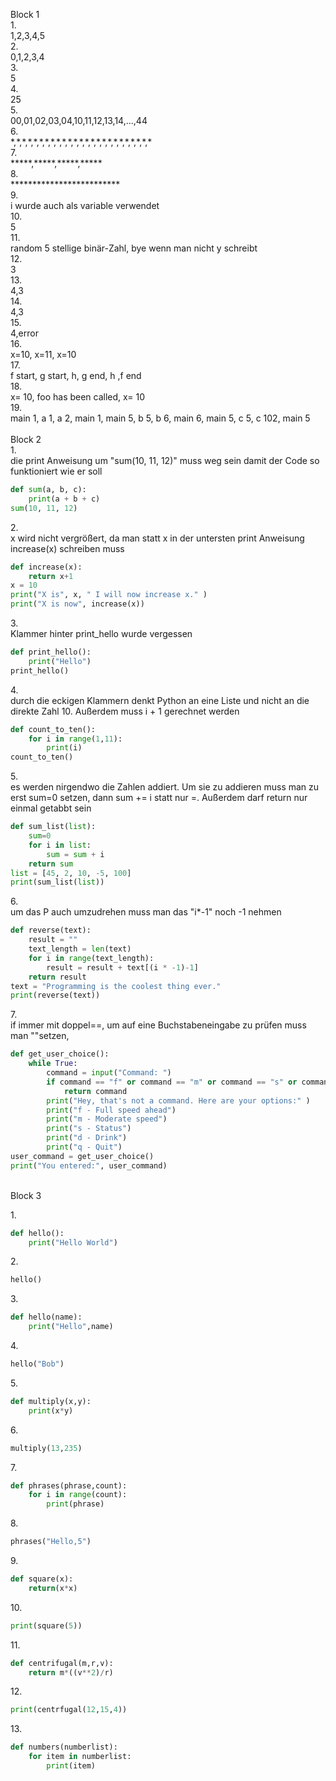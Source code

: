 Block 1<br>
1.<br>
1,2,3,4,5<br>
2.<br>
0,1,2,3,4<br>
3.<br>
5<br>
4.<br>
25<br>
5.<br>
00,01,02,03,04,10,11,12,13,14,...,44<br>
6.<br>
\*,\*,\*,\*,\*,\*,\*,\*,\*,\*,\*,\*,\*,\*,\*,\*,\*,\*,\*,\*,\*,\*,\*,\*,\*<br>
7.<br>
\*\*\*\*\*,\*\*\*\*\*,\*\*\*\*\*,\*\*\*\*\*<br>
8.<br>
\*\*\*\*\*\*\*\*\*\*\*\*\*\*\*\*\*\*\*\*\*\*\*\*\*<br>
9.<br>
i wurde auch als variable verwendet<br>
10.<br>
5<br>
11.<br>
random 5 stellige binär-Zahl, bye wenn man nicht y schreibt<br>
12.<br>
3<br>
13.<br>
4,3<br>
14.<br>
4,3<br>
15.<br>
4,error<br>
16.<br>
x=10, x=11, x=10<br>
17.<br>
f start, g start, h, g end, h ,f end<br>
18.<br>
x= 10, foo has been called, x= 10<br>
19.<br>
main 1, a 1, a 2, main 1, main 5, b 5, b 6, main 6, main 5, c 5, c 102, main 5<br>
<br>
Block 2<br>
1.<br>
die print Anweisung um "sum(10, 11, 12)" muss weg sein damit der Code so funktioniert wie er soll<br>
```python
def sum(a, b, c):
    print(a + b + c)
sum(10, 11, 12)
```
2.<br>
x wird nicht vergrößert, da man statt x in der untersten print Anweisung increase(x) schreiben muss<br>
```python
def increase(x):
    return x+1
x = 10
print("X is", x, " I will now increase x." )
print("X is now", increase(x))
```
3.<br>
Klammer hinter print_hello wurde vergessen<br>
```python
def print_hello():
    print("Hello")
print_hello()
```
4.<br>
durch die eckigen Klammern denkt Python an eine Liste und nicht an die direkte Zahl 10. Außerdem muss i + 1 gerechnet werden<br>
```python
def count_to_ten():
    for i in range(1,11):
        print(i)
count_to_ten()
```
5.<br>
es werden nirgendwo die Zahlen addiert. Um sie zu addieren muss man zu erst sum=0 setzen, dann sum += i statt nur =. Außerdem darf return nur einmal getabbt sein<br>
```python
def sum_list(list):
    sum=0
    for i in list:
        sum = sum + i
    return sum
list = [45, 2, 10, -5, 100]
print(sum_list(list))
```
6.<br>
um das P auch umzudrehen muss man das "i*-1" noch -1 nehmen<br>
```python
def reverse(text):
    result = ""
    text_length = len(text)
    for i in range(text_length):
        result = result + text[(i * -1)-1]
    return result
text = "Programming is the coolest thing ever."
print(reverse(text))
```
7.<br>
if immer mit doppel==, um auf eine Buchstabeneingabe zu prüfen muss man ""setzen,<br> 
```python
def get_user_choice():
    while True:
        command = input("Command: ")
        if command == "f" or command == "m" or command == "s" or command == "d" or command == "q":
            return command
        print("Hey, that's not a command. Here are your options:" )
        print("f - Full speed ahead")
        print("m - Moderate speed")
        print("s - Status")
        print("d - Drink")
        print("q - Quit")
user_command = get_user_choice()
print("You entered:", user_command)
```
<br>
Block 3<br>

1.<br>
```python
def hello():
    print("Hello World")
```
2.<br>
```python
hello()
```
3.<br>
```python
def hello(name):
    print("Hello",name)
```
4.<br>
```python
hello("Bob")
```
5.<br>
```python
def multiply(x,y):
    print(x*y)
```
6.<br>
```python
multiply(13,235)
```
7.<br>
```python
def phrases(phrase,count):
    for i in range(count):
        print(phrase)
```
8.<br>
```python
phrases("Hello,5")
```
9.<br>
```python
def square(x):
    return(x*x)
```
10.<br>
```python
print(square(5))
```
11.<br>
```python
def centrifugal(m,r,v):
    return m*((v**2)/r)
```
12.<br>
```python
print(centrfugal(12,15,4))
```
13.<br>
```python
def numbers(numberlist):
    for item in numberlist:
        print(item)
```